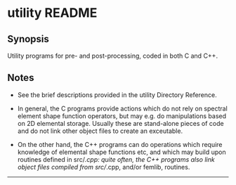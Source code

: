 utility README
==============

Synopsis
--------
Utility programs for pre- and post-processing, coded in both C and C++.


Notes
-----

* See the brief descriptions provided in the utility Directory Reference.

* In general, the C programs provide actions which do not rely on
  spectral element shape function operators, but may e.g. do
  manipulations based on 2D elemental storage. Usually these are
  stand-alone pieces of code and do not link other object files to
  create an exceutable.

* On the other hand, the C++ programs can do operations which require
  knowledge of elemental shape functions etc, and which may build upon
  routines defined in src/*.cpp: quite often, the C++ programs also
  link object files compiled from src/*.cpp, and/or femlib, routines.

------------------------------------------------------------------------------
